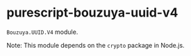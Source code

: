 # purescript-bouzuya-uuid-v4

`Bouzuya.UUID.V4` module.

Note: This module depends on the `crypto` package in Node.js.
